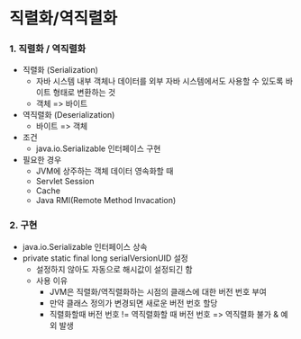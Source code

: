 # 직렬화/역직렬화



### 1. 직렬화 / 역직렬화

- 직렬화 (Serialization)
  - 자바 시스템 내부 객체나 데이터를 외부 자바 시스템에서도 사용할 수 있도록 바이트 형태로 변환하는 것
  - 객체 => 바이트
- 역직렬화 (Deserialization)
  - 바이트 => 객체
- 조건
  - java.io.Serializable 인터페이스 구현
- 필요한 경우
  - JVM에 상주하는 객체 데이터 영속화할 때
  - Servlet Session
  - Cache
  - Java RMI(Remote Method Invacation)



### 2. 구현

- java.io.Serializable 인터페이스 상속
- private static final long serialVersionUID 설정
  - 설정하지 않아도 자동으로 해시값이 설정되긴 함
  - 사용 이유
    - JVM은 직렬화/역직렬화하는 시점의 클래스에 대한 버전 번호 부여
    - 만약 클래스 정의가 변경되면 새로운 버전 번호 할당
    - 직렬화할때 버전 번호 != 역직렬화할 때 버전 번호 => 역직렬화 불가 & 예외 발생
